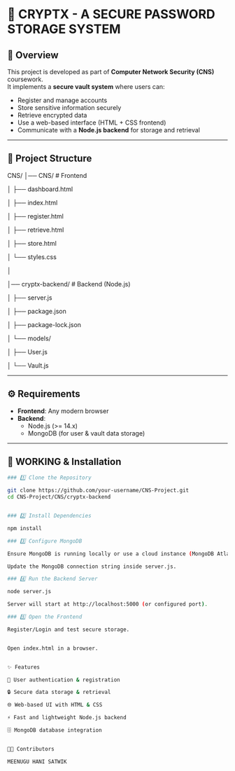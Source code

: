 # 🔐 CRYPTX - A SECURE PASSWORD STORAGE SYSTEM

## 📌 Overview
This project is developed as part of **Computer Network Security (CNS)** coursework.  
It implements a **secure vault system** where users can:
- Register and manage accounts
- Store sensitive information securely
- Retrieve encrypted data
- Use a web-based interface (HTML + CSS frontend)
- Communicate with a **Node.js backend** for storage and retrieval

---

## 📂 Project Structure
CNS/
│── CNS/ # Frontend

│ ├── dashboard.html

│ ├── index.html

│ ├── register.html

│ ├── retrieve.html

│ ├── store.html

│ └── styles.css

│

│── cryptx-backend/ # Backend (Node.js)

│ ├── server.js

│ ├── package.json

│ ├── package-lock.json

│ └── models/

│ ├── User.js

│ └── Vault.js


---

## ⚙️ Requirements
- **Frontend**: Any modern browser  
- **Backend**:
  - Node.js (>= 14.x)
  - MongoDB (for user & vault data storage)

---

## 🚀 WORKING & Installation

```bash
### 1️⃣ Clone the Repository

git clone https://github.com/your-username/CNS-Project.git
cd CNS-Project/CNS/cryptx-backend


### 2️⃣ Install Dependencies

npm install

### 3️⃣ Configure MongoDB

Ensure MongoDB is running locally or use a cloud instance (MongoDB Atlas).

Update the MongoDB connection string inside server.js.

### 4️⃣ Run the Backend Server

node server.js

Server will start at http://localhost:5000 (or configured port).

### 5️⃣ Open the Frontend

Register/Login and test secure storage.


Open index.html in a browser.


✨ Features

🔑 User authentication & registration

🔒 Secure data storage & retrieval

🌐 Web-based UI with HTML & CSS

⚡ Fast and lightweight Node.js backend

🗄 MongoDB database integration


👨‍💻 Contributors

MEENUGU HANI SATWIK
